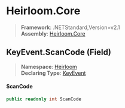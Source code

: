 # Heirloom.Core

> **Framework**: .NETStandard,Version=v2.1  
> **Assembly**: [Heirloom.Core][0]

## KeyEvent.ScanCode (Field)

> **Namespace**: [Heirloom][0]  
> **Declaring Type**: [KeyEvent][1]

#### ScanCode

```cs
public readonly int ScanCode
```

[0]: ../../../Heirloom.Core.md
[1]: ../KeyEvent.md
